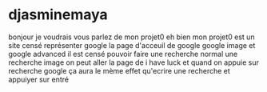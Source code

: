 # djasminemaya
bonjour je voudrais vous parlez de mon projet0 eh bien mon projet0 est un site censé représenter google la page d'acceuil de google 
google image et google advanced il est censé pouvoir faire une recherche normal une recherche image on peut aller la page de i have luck et quand on appuie 
sur recherche google ça aura le mème effet qu'ecrire une recherche et appuiyer sur entré
